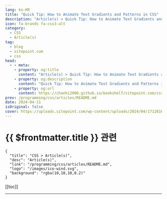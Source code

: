 ```yaml
---
lang: ko-KR
title: "Quick Tip: How to Animate Text Gradients and Patterns in CSS"
description: "Article(s) > Quick Tip: How to Animate Text Gradients and Patterns in CSS"
icon: fa-brands fa-css3-alt
category: 
  - CSS
  - Article(s)
tag: 
  - blog
  - sitepoint.com
  - css
head:
  - - meta:
    - property: og:title
      content: "Article(s) > Quick Tip: How to Animate Text Gradients and Patterns in CSS"
    - property: og:description
      content: "Quick Tip: How to Animate Text Gradients and Patterns in CSS"
    - property: og:url
      content: https://chanhi2000.github.io/bookshelf/sitepoint.com/css-animate-text-gradients-patterns.html
prev: /programming/css/articles/README.md
date: 2024-04-11
isOriginal: false
cover: https://uploads.sitepoint.com/wp-content/uploads/2024/04/1712816807animated-text-gradient-768x435.jpg
---
```


# {{ $frontmatter.title }} 관련

```component VPCard
{
  "title": "CSS > Article(s)",
  "desc": "Article(s)",
  "link": "/programming/css/articles/README.md",
  "logo": "/images/ico-wind.svg",
  "background": "rgba(10,10,10,0.2)"
}
```

[[toc]]

<SiteInfo
  name="Quick Tip: How to Animate Text Gradients and Patterns in CSS — SitePoint"
  desc="In this quick tip, we show how easy it is to add animated background gradients and images to text on the Web, with handy demos."
  url="https://sitepoint.com/css-animate-text-gradients-patterns/"
  logo="https://sitepoint.com/favicons/512x512.png"
  preview="https://uploads.sitepoint.com/wp-content/uploads/2024/04/1712816807animated-text-gradient-768x435.jpg"/>

<!-- TODO: 작성 -->

---

<TagLinks />